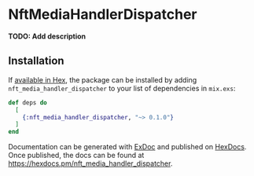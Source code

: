 # NftMediaHandlerDispatcher

**TODO: Add description**

## Installation

If [available in Hex](https://hex.pm/docs/publish), the package can be installed
by adding `nft_media_handler_dispatcher` to your list of dependencies in `mix.exs`:

```elixir
def deps do
  [
    {:nft_media_handler_dispatcher, "~> 0.1.0"}
  ]
end
```

Documentation can be generated with [ExDoc](https://github.com/elixir-lang/ex_doc)
and published on [HexDocs](https://hexdocs.pm). Once published, the docs can
be found at <https://hexdocs.pm/nft_media_handler_dispatcher>.


